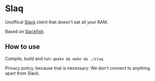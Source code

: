 # Slaq

Unoffical [Slack](https://slack.com/) client that doesn't eat all your RAM.

Based on [Slackfish](https://github.com/markussammallahti/harbour-slackfish).

## How to use

Compile, build and run: `qmake && make && ./slaq`

Privacy policy, because that is necessary: We don't connect to anything apart from Slack.

